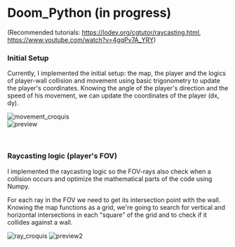 # Doom_Python (in progress)
(Recommended tutorials: https://lodev.org/cgtutor/raycasting.html, https://www.youtube.com/watch?v=4gqPv7A_YRY)

### Initial Setup
Currently, I implemented the initial setup: the map, the player and the logics of player-wall collision and movement using basic trigonometry to update the player's coordinates.
Knowing the angle of the player's direction and the speed of his movement, we can update the coordinates of the player (dx, dy). 

![movement_croquis](https://i.imgur.com/dxXTI9x.png)
<br>
![preview](https://i.imgur.com/ymliYA2.gif)

<br>

### Raycasting logic (player's FOV)
I implemented the raycasting logic so the FOV-rays also check when a collision occurs and optimize the mathematical parts of the code using Numpy.

For each ray in the FOV we need to get its intersection point with the wall. Knowing the map functions as a grid, we're going to search for vertical and horizontal intersections in each "square" of the grid and to check if it collides against a wall.  

![ray_croquis](https://i.imgur.com/WZwl8nt.png)
![preview2](https://i.imgur.com/EXjnEFt.gif)
